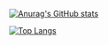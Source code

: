 [![Anurag's GitHub stats](https://github-readme-stats.vercel.app/api?username=douikB)](https://github.com/douikB/github-readme-stats)

[![Top Langs](https://github-readme-stats.vercel.app/api/top-langs/?username=douikB)](https://github.com/douikB/github-readme-stats)
